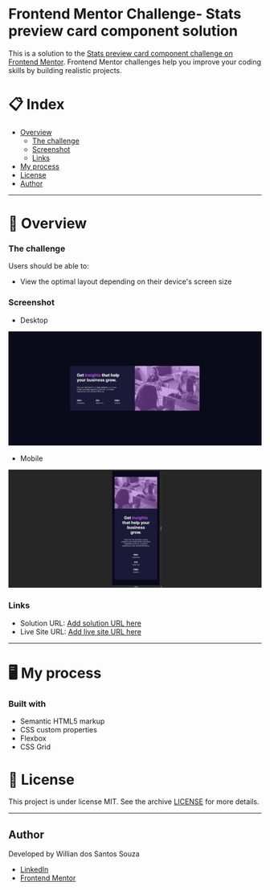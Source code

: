 # Frontend Mentor Challenge- Stats preview card component solution

This is a solution to the [Stats preview card component challenge on Frontend Mentor](https://www.frontendmentor.io/challenges/stats-preview-card-component-8JqbgoU62). Frontend Mentor challenges help you improve your coding skills by building realistic projects. 

# 📋 Index

- [Overview](#overview)
  - [The challenge](#the-challenge)
  - [Screenshot](#screenshot)
  - [Links](#links)
- [My process](#my-process)
- [License](#-license)
- [Author](#author)
---
# 📄 Overview

### The challenge

Users should be able to:

- View the optimal layout depending on their device's screen size

### Screenshot
  - Desktop
  <img src="images/screenshot-desktop.jpg">

  - Mobile
  <img src="images/screenshot-mobile.jpg">


### Links

- Solution URL: [Add solution URL here](https://your-solution-url.com)
- Live Site URL: [Add live site URL here](https://your-live-site-url.com)
---
# 🖥 My process

### Built with

- Semantic HTML5 markup
- CSS custom properties
- Flexbox
- CSS Grid

# 📝 License
This project is under license MIT. See the archive [LICENSE](/LICENSE) for more details.

---
## Author
Developed by Willian dos Santos Souza
- [LinkedIn](https://www.linkedin.com/in/willian-ssouza/) 
- [Frontend Mentor](https://www.frontendmentor.io/profile/willian-souza)




